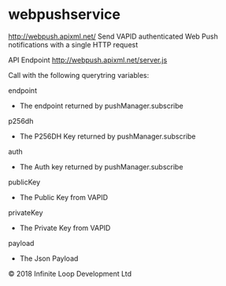 # webpushservice


http://webpush.apixml.net/
Send VAPID authenticated Web Push notifications with a single HTTP request

API Endpoint
    http://webpush.apixml.net/server.js
    
Call with the following querytring variables:
    

        
endpoint
 - The endpoint returned by pushManager.subscribe
        
p256dh
 - The P256DH Key returned by pushManager.subscribe
        
auth
 - The Auth key returned by pushManager.subscribe
        
publicKey
 - The Public Key from VAPID
        
privateKey
 - The Private Key from VAPID
        
payload
 - The Json Payload
    





© 2018 Infinite Loop Development Ltd
